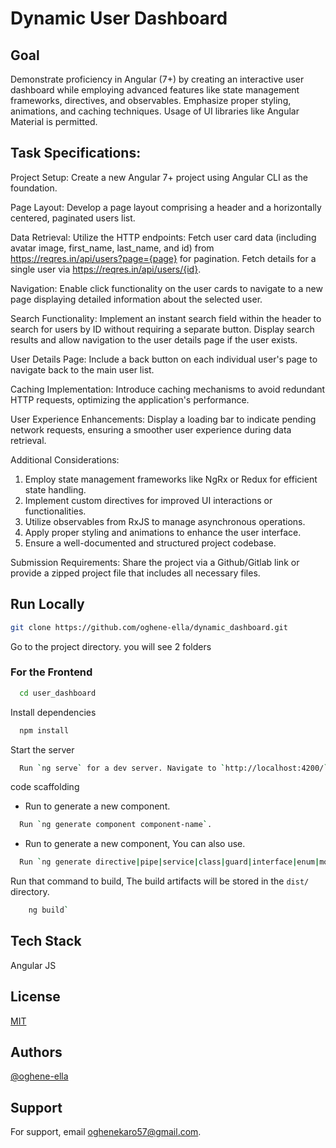 # Dynamic User Dashboard

## Goal
Demonstrate proficiency in Angular (7+) by creating an interactive user dashboard while
employing advanced features like state management frameworks, directives, and observables.
Emphasize proper styling, animations, and caching techniques. Usage of UI libraries like
Angular Material is permitted.


## Task Specifications:

Project Setup: 
Create a new Angular 7+ project using Angular CLI as the foundation.

Page Layout: 
Develop a page layout comprising a header and a horizontally centered, paginated users list.

Data Retrieval:
Utilize the HTTP endpoints:
Fetch user card data (including avatar image, first_name, last_name, and id) from https://reqres.in/api/users?page={page} for pagination.
Fetch details for a single user via https://reqres.in/api/users/{id}.

Navigation:
Enable click functionality on the user cards to navigate to a new page displaying
detailed information about the selected user.

Search Functionality:
Implement an instant search field within the header to search for users by ID without requiring a separate button. Display search results and allow navigation
to the user details page if the user exists.

User Details Page:
Include a back button on each individual user's page to navigate back to the main user list.

Caching Implementation:
Introduce caching mechanisms to avoid redundant HTTP requests, optimizing the application's performance.

User Experience Enhancements:
Display a loading bar to indicate pending network requests, ensuring a smoother
user experience during data retrieval.

Additional Considerations:

1. Employ state management frameworks like NgRx or Redux for efficient state handling.
2. Implement custom directives for improved UI interactions or functionalities.
3. Utilize observables from RxJS to manage asynchronous operations.
4. Apply proper styling and animations to enhance the user interface.
5. Ensure a well-documented and structured project codebase.


Submission Requirements:
Share the project via a Github/Gitlab link or provide a zipped project file that includes all
necessary files.


## Run Locally

```bash
git clone https://github.com/oghene-ella/dynamic_dashboard.git
```

Go to the project directory. you will see 2 folders

### For the Frontend
```bash
  cd user_dashboard
```

Install dependencies

```bash
  npm install
```

Start the server

```bash
  Run `ng serve` for a dev server. Navigate to `http://localhost:4200/`. The application will automatically reload if you change any of the source files.
```

code scaffolding
- Run to generate a new component.

```bash
  Run `ng generate component component-name`. 
```

- Run to generate a new component, You can also use.

```bash
  Run `ng generate directive|pipe|service|class|guard|interface|enum|module`.
```

Run that command to build, The build artifacts will be stored in the `dist/` directory. 

```bash
    ng build`  
```

## Tech Stack
Angular JS



## License

[MIT](https://choosealicense.com/licenses/mit/)


## Authors

[@oghene-ella](https://github.com/oghene-ella)


## Support

For support, email oghenekaro57@gmail.com.


